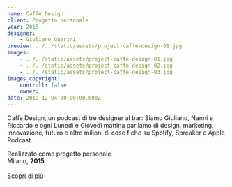 ```yaml
---
name: Caffè Design
client: Progetto personale
year: 2015
designer:
    - Giuliano Guarini
preview: ../../static/assets/project-caffe-design-01.jpg
images:
    - ../../static/assets/project-caffe-design-01.jpg
    - ../../static/assets/project-caffe-design-02.jpg
    - ../../static/assets/project-caffe-design-03.jpg
images_copyright:
    controll: false
    owner:
date: 2019-12-04T00:00:00.000Z
---
```


Caffe Design, un podcast di tre designer al bar: Siamo Giuliano, Nanni e Riccardo e ogni Lunedì e Giovedì mattina parliamo di design, marketing, innovazione, futuro e altre milioni di cose fiche su Spotify, Spreaker e Apple Podcast.

Realizzato come progetto personale  
Milano, **2015**<br><br>
[Scopri di più](https://open.spotify.com/show/2xBIU3k8M9QxEMKXMOfIY2)
